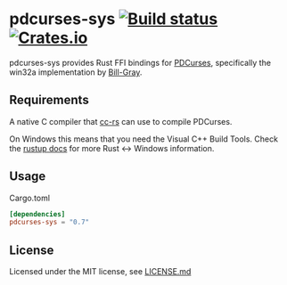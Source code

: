 # pdcurses-sys [![Build status](https://ci.appveyor.com/api/projects/status/7quldtl11lsitu2v?svg=true)](https://ci.appveyor.com/project/ihalila/pdcurses-sys) [![Crates.io](https://img.shields.io/crates/v/pdcurses-sys.svg)](https://crates.io/crates/pdcurses-sys)

pdcurses-sys provides Rust FFI bindings for [PDCurses](http://wmcbrine.com/pdcurses/),
specifically the win32a implementation by [Bill-Gray](https://github.com/Bill-Gray/PDCurses).

## Requirements

A native C compiler that [cc-rs](https://github.com/alexcrichton/cc-rs)
can use to compile PDCurses.

On Windows this means that you need the Visual C++ Build Tools. Check the [rustup docs](https://github.com/rust-lang-nursery/rustup.rs/blob/master/README.md#working-with-rust-on-windows)
for more Rust <-> Windows information.

## Usage

Cargo.toml
```toml
[dependencies]
pdcurses-sys = "0.7"
```

## License

Licensed under the MIT license, see [LICENSE.md](LICENSE.md)
